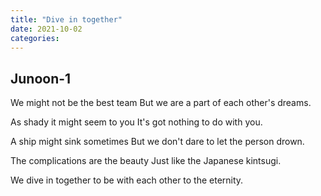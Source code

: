 ```yaml
---
title: "Dive in together"
date: 2021-10-02
categories:
---
```



## Junoon-1

We might not be the best team
But we are a part of each other's dreams.

As shady it might seem to you
It's got nothing to do with you.

A ship might sink sometimes
But we don't dare to let the person drown.

The complications are the beauty
Just like the Japanese kintsugi.

We dive in together
to be with each other
to the eternity.
